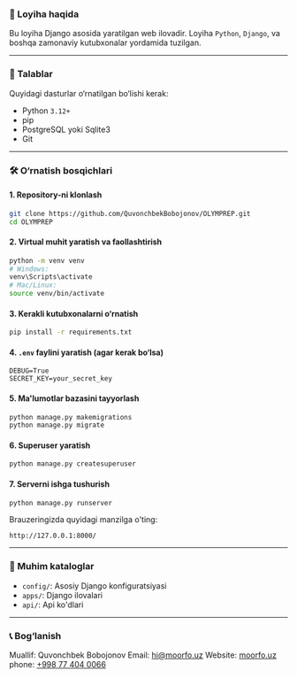 ### 📂 Loyiha haqida

Bu loyiha Django asosida yaratilgan web ilovadir. Loyiha `Python`, `Django`, va boshqa zamonaviy kutubxonalar yordamida tuzilgan.

---

### 🚀 Talablar

Quyidagi dasturlar o‘rnatilgan bo‘lishi kerak:

* Python `3.12+`
* pip
* PostgreSQL yoki Sqlite3
* Git

---

### 🛠 O‘rnatish bosqichlari

#### 1. Repository-ni klonlash

```bash
git clone https://github.com/QuvonchbekBobojonov/OLYMPREP.git
cd OLYMPREP
```

#### 2. Virtual muhit yaratish va faollashtirish

```bash
python -m venv venv
# Windows:
venv\Scripts\activate
# Mac/Linux:
source venv/bin/activate
```

#### 3. Kerakli kutubxonalarni o‘rnatish

```bash
pip install -r requirements.txt
```

#### 4. `.env` faylini yaratish (agar kerak bo‘lsa)

```env
DEBUG=True
SECRET_KEY=your_secret_key
```

#### 5. Ma'lumotlar bazasini tayyorlash

```bash
python manage.py makemigrations
python manage.py migrate
```

#### 6. Superuser yaratish

```bash
python manage.py createsuperuser
```

#### 7. Serverni ishga tushurish

```bash
python manage.py runserver
```

Brauzeringizda quyidagi manzilga o'ting:

```
http://127.0.0.1:8000/
```

---

### 📁 Muhim kataloglar

* `config/`: Asosiy Django konfiguratsiyasi
* `apps/`: Django ilovalari
* `api/`: Api ko'dlari
---

### 📞 Bog‘lanish

Muallif: Quvonchbek Bobojonov
Email: [hi@moorfo.uz](mailto:hi@moorfo.uz)
Website: [moorfo.uz](https://moorfo.uz)
phone: [+998 77 404 0066 ](tel:+998774040066) 

